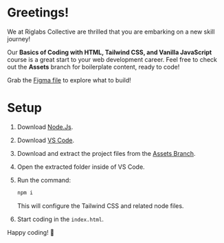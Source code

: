 # Greetings!

We at Riglabs Collective are thrilled that you are embarking on a new skill journey!

Our **Basics of Coding with HTML, Tailwind CSS, and Vanilla JavaScript** course is a great start to your web development career. Feel free to check out the **Assets** branch for boilerplate content, ready to code!

Grab the [Figma file](https://www.figma.com/community/file/1415677170384939370/ai-ally-html-css-js-web-development-practice-project) to explore what to build!

# Setup
1. Download [Node.Js](https://nodejs.org/en).
2. Download [VS Code](https://code.visualstudio.com/).
3. Download and extract the project files from the [Assets Branch](https://github.com/karthiriglabs/Basics-of-Coding-Html-TailwindCSS/tree/Assets).
4. Open the extracted folder inside of VS Code.
5. Run the command:

    ```bash
    npm i
    ```
   This will configure the Tailwind CSS and related node files.
6. Start coding in the `index.html`.

Happy coding! 🚀
